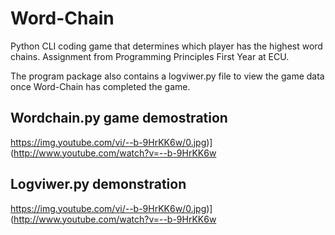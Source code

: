 # Word-Chain
Python CLI coding game that determines which player has the highest word chains.
Assignment from Programming Principles First Year at ECU.

The program package also contains a logviwer.py file to view the game data once Word-Chain has completed the game.

## Wordchain.py game demostration
https://img.youtube.com/vi/--b-9HrKK6w/0.jpg)](http://www.youtube.com/watch?v=--b-9HrKK6w

## Logviwer.py demonstration
https://img.youtube.com/vi/--b-9HrKK6w/0.jpg)](http://www.youtube.com/watch?v=--b-9HrKK6w
